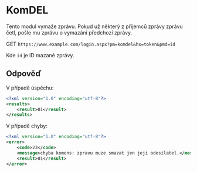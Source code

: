 # KomDEL

Tento modul vymaže zprávu. Pokud už některý z příjemců zprávy zprávu četl, pošle mu zprávu o vymazání předchozí zprávy.

GET `https://www.example.com/login.aspx?pm=komdel&hx=token&pmd=id`

Kde `id` je ID mazané zprávy.

## Odpověď

V případě úspěchu:
```xml
<?xml version="1.0" encoding="utf-8"?>
<results>
    <result>01</result>
</results>
```

V případě chyby:

```xml
<?xml version="1.0" encoding="utf-8"?>
<error>
    <code>23</code>
    <message>chyba komens: zpravu muze smazat jen jeji odesilatel.</message>
    <result>01</result>
</error>
```
